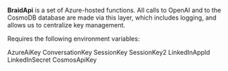 **BraidApi** is a set of Azure-hosted functions. All calls to OpenAI and to the CosmoDB database are made via this layer, which includes logging, and allows us to centralize key management. 

Requires the following environment variables:

AzureAiKey
ConversationKey
SessionKey
SessionKey2
LinkedInAppId
LinkedInSecret
CosmosApiKey
